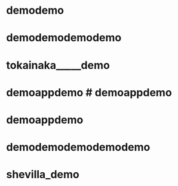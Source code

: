 # demodemo
# demodemodemodemo
# tokainaka_____demo
# demoappdemo # demoappdemo
# demoappdemo
# demodemodemodemodemo
# shevilla_demo
